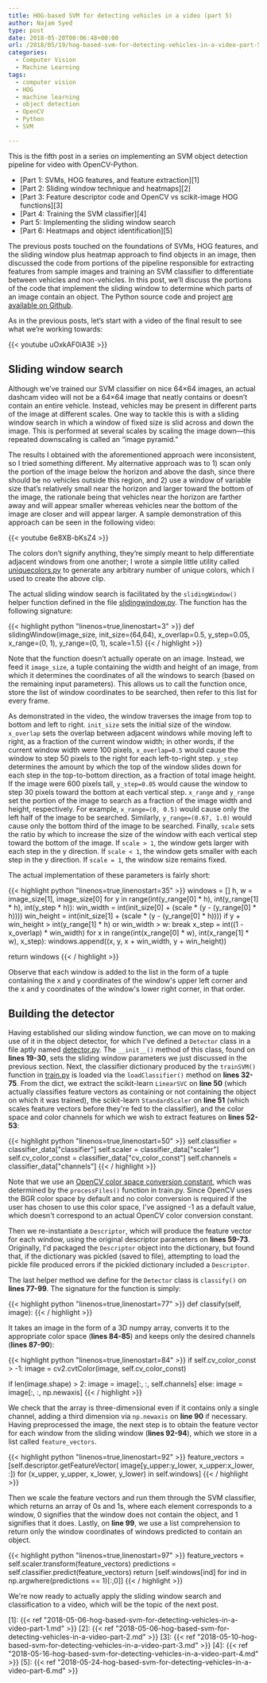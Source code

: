 ```yaml
---
title: HOG-based SVM for detecting vehicles in a video (part 5)
author: Najam Syed
type: post
date: 2018-05-20T00:06:48+00:00
url: /2018/05/19/hog-based-svm-for-detecting-vehicles-in-a-video-part-5/
categories:
  - Computer Vision
  - Machine Learning
tags:
  - computer vision
  - HOG
  - machine learning
  - object detection
  - OpenCV
  - Python
  - SVM

---
```

This is the fifth post in a series on implementing an SVM object detection
pipeline for video with OpenCV-Python.

- [Part 1: SVMs, HOG features, and feature extraction][1]
- [Part 2: Sliding window technique and heatmaps][2]
- [Part 3: Feature descriptor code and OpenCV vs scikit-image HOG functions][3]
- [Part 4: Training the SVM classifier][4]
- Part 5: Implementing the sliding window search
- [Part 6: Heatmaps and object identification][5]

The previous posts touched on the foundations of SVMs, HOG features, and the
sliding window plus heatmap approach to find objects in an image, then discussed
the code from portions of the pipeline responsible for extracting features from
sample images and training an SVM classifier to differentiate between vehicles
and non-vehicles. In this post, we&#8217;ll discuss the portions of the code
that implement the sliding window to determine which parts of an image contain
an object. The Python source code and project
[are available on Github](https://github.com/nrsyed/svm-vehicle-detector).

As in the previous posts, let&#8217;s start with a video of the final result to
see what we&#8217;re working towards:

{{< youtube uOxkAF0iA3E >}}

## Sliding window search

Although we&#8217;ve trained our SVM classifier on nice 64&#215;64 images, an
actual dashcam video will not be a 64&#215;64 image that neatly contains or
doesn&#8217;t contain an entire vehicle. Instead, vehicles may be present in
different parts of the image at different scales. One way to tackle this is with
a sliding window search in which a window of fixed size is slid across and down
the image. This is performed at several scales by scaling the image
down&#8212;this repeated downscaling is called an &#8220;image pyramid.&#8221;

The results I obtained with the aforementioned approach were inconsistent, so I
tried something different. My alternative approach was to 1) scan only the
portion of the image below the horizon and above the dash, since there should be
no vehicles outside this region, and 2) use a window of variable size
that&#8217;s relatively small near the horizon and larger toward the bottom of
the image, the rationale being that vehicles near the horizon are farther away
and will appear smaller whereas vehicles near the bottom of the image are closer
and will appear larger. A sample demonstration of this approach can be seen in
the following video:

{{< youtube 6e8XB-bKsZ4 >}}

The colors don&#8217;t signify anything, they&#8217;re simply meant to help
differentiate adjacent windows from one another; I wrote a simple little utility
called
[uniquecolors.py](https://github.com/nrsyed/utilities/blob/master/uniquecolors.py) to generate any arbitrary number of unique colors, which I
used to create the above clip.

The actual sliding window search is facilitated by the `slidingWindow()` helper
function defined in the file
[slidingwindow.py](https://github.com/nrsyed/svm-vehicle-detector/blob/master/slidingwindow.py). The function has the following signature:

{{< highlight python "linenos=true,linenostart=3" >}}
def slidingWindow(image_size, init_size=(64,64), x_overlap=0.5, y_step=0.05,
        x_range=(0, 1), y_range=(0, 1), scale=1.5)
{{< / highlight >}}

Note that the function doesn&#8217;t actually operate on an image. Instead, we
feed it `image_size`, a tuple containing the width and height of an image, from
which it determines the coordinates of all the windows to search (based on the
remaining input parameters). This allows us to call the function once, store the
list of window coordinates to be searched, then refer to this list for every
frame.

As demonstrated in the video, the window traverses the image from top to bottom
and left to right. `init_size` sets the initial size of the window. `x_overlap`
sets the overlap between adjacent windows while moving left to right, as a
fraction of the current window width; in other words, if the current window
width were 100 pixels, `x_overlap=0.5` would cause the window to step 50 pixels
to the right for each left-to-right step. `y_step` determines the amount by
which the top of the window slides down for each step in the top-to-bottom
direction, as a fraction of total image height. If the image were 600 pixels
tall, `y_step=0.05` would cause the window to step 30 pixels toward the bottom
at each vertical step. `x_range` and `y_range` set the portion of the image to
search as a fraction of the image width and height, respectively. For example,
`x_range=(0, 0.5)` would cause only the left half of the image to be searched.
Similarly, `y_range=(0.67, 1.0)` would cause only the bottom third of the image
to be searched. Finally, `scale` sets the ratio by which to increase the size of
the window with each vertical step toward the bottom of the image. If
`scale > 1`, the window gets larger with each step in the y direction. If
`scale < 1`, the window gets smaller with each step in the y direction. If
`scale = 1`, the window size remains fixed.

The actual implementation of these parameters is fairly short:

{{< highlight python "linenos=true,linenostart=35" >}}
windows = []
h, w = image_size[1], image_size[0]
for y in range(int(y_range[0] * h), int(y_range[1] * h), int(y_step * h)):
    win_width = int(init_size[0] + (scale * (y - (y_range[0] * h))))
    win_height = int(init_size[1] + (scale * (y - (y_range[0] * h))))
    if y + win_height > int(y_range[1] * h) or win_width > w:
        break
    x_step = int((1 - x_overlap) * win_width)
    for x in range(int(x_range[0] * w), int(x_range[1] * w), x_step):
        windows.append((x, y, x + win_width, y + win_height))

return windows
{{< / highlight >}}

Observe that each window is added to the list in the form of a tuple containing
the x and y coordinates of the window's upper left corner and the x and y
coordinates of the window's lower right corner, in that order.

## Building the detector

Having established our sliding window function, we can move on to making use of
it in the object detector, for which I've defined a `Detector` class in a file
aptly named
[detector.py](https://github.com/nrsyed/svm-vehicle-detector/blob/master/detector.py). The `__init__()` method of this class, found on **lines
19-30**, sets the sliding window parameters we just discussed in the previous
section. Next, the classifier dictionary produced by the `trainSVM()` function
in
[train.py](https://github.com/nrsyed/svm-vehicle-detector/blob/master/train.py) is loaded via the `loadClassifier()` method on **lines 32-75**.
From the dict, we extract the scikit-learn `LinearSVC` on **line 50** (which
actually classifies feature vectors as containing or not containing the object
on which it was trained), the scikit-learn `StandardScaler` on **line 51**
(which scales feature vectors before they're fed to the classifier), and the
color space and color channels for which we wish to extract features on **lines
52-53**:

{{< highlight python "linenos=true,linenostart=50" >}}
self.classifier = classifier_data["classifier"]
self.scaler = classifier_data["scaler"]
self.cv_color_const = classifier_data["cv_color_const"]
self.channels = classifier_data["channels"]
{{< / highlight >}}

Note that we use an
[OpenCV color space conversion constant](https://docs.opencv.org/3.1.0/d7/d1b/group__imgproc__misc.html#ga4e0972be5de079fed4e3a10e24ef5ef0), which was determined by the
`processFiles()` function in train.py. Since OpenCV uses the BGR color space by
default and no color conversion is required if the user has chosen to use this
color space, I've assigned -1 as a default value, which doesn't correspond to an
actual OpenCV color conversion constant.

Then we re-instantiate a `Descriptor`, which will produce the feature vector for
each window, using the original descriptor parameters on **lines 59-73**.
Originally, I'd packaged the `Descriptor` object into the dictionary, but found
that, if the dictionary was pickled (saved to file), attempting to load the
pickle file produced errors if the pickled dictionary included a `Descriptor`.

The last helper method we define for the `Detector` class is `classify()` on
**lines 77-99**. The signature for the function is simply:

{{< highlight python "linenos=true,linenostart=77" >}}
def classify(self, image):
{{< / highlight >}}

It takes an image in the form of a 3D numpy array, converts it to the
appropriate color space (**lines 84-85**) and keeps only the desired channels
(**lines 87-90**):

{{< highlight python "linenos=true,linenostart=84" >}}
if self.cv_color_const > -1:
    image = cv2.cvtColor(image, self.cv_color_const)

if len(image.shape) > 2:
    image = image[:, :, self.channels]
else:
    image = image[:, :, np.newaxis]
{{< / highlight >}}

We check that the array is three-dimensional even if it contains only a single
channel, adding a third dimension via `np.newaxis` on **line 90** if necessary.
Having preprocessed the image, the next step is to obtain the feature vector for
each window from the sliding window (**lines 92-94**), which we store in a list
called `feature_vectors`.

{{< highlight python "linenos=true,linenostart=92" >}}
feature_vectors = [self.descriptor.getFeatureVector(
        image[y_upper:y_lower, x_upper:x_lower, :])
    for (x_upper, y_upper, x_lower, y_lower) in self.windows]
{{< / highlight >}}

Then we scale the feature vectors and run them through the SVM classifier, which
returns an array of 0s and 1s, where each element corresponds to a window, 0
signifies that the window does not contain the object, and 1 signifies that it
does. Lastly, on **line 99**, we use a list comprehension to return only the
window coordinates of windows predicted to contain an object.

{{< highlight python "linenos=true,linenostart=97" >}}
feature_vectors = self.scaler.transform(feature_vectors)
predictions = self.classifier.predict(feature_vectors)
return [self.windows[ind] for ind in np.argwhere(predictions == 1)[:,0]]
{{< / highlight >}}

We're now ready to actually apply the sliding window search and classification
to a video, which will be the topic of the next post.

[1]: {{< ref "2018-05-06-hog-based-svm-for-detecting-vehicles-in-a-video-part-1.md" >}}
[2]: {{< ref "2018-05-06-hog-based-svm-for-detecting-vehicles-in-a-video-part-2.md" >}}
[3]: {{< ref "2018-05-10-hog-based-svm-for-detecting-vehicles-in-a-video-part-3.md" >}}
[4]: {{< ref "2018-05-16-hog-based-svm-for-detecting-vehicles-in-a-video-part-4.md" >}}
[5]: {{< ref "2018-05-24-hog-based-svm-for-detecting-vehicles-in-a-video-part-6.md" >}}
